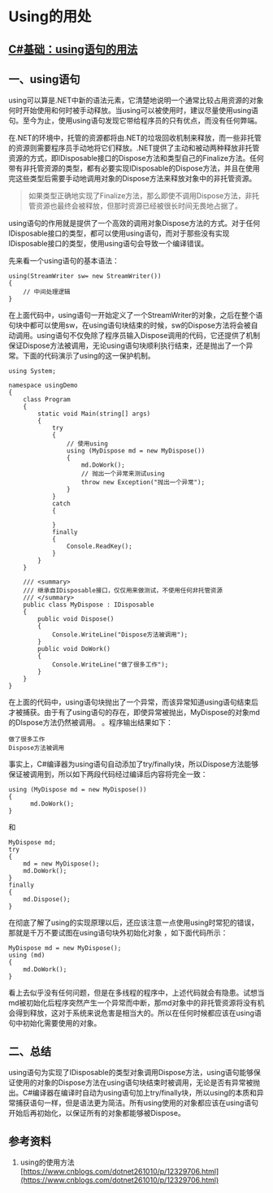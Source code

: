 # Using的用处

## [C#基础：using语句的用法](https://www.cnblogs.com/dotnet261010/p/12329706.html)

## 一、using语句

using可以算是.NET中新的语法元素，它清楚地说明一个通常比较占用资源的对象何时开始使用和何时被手动释放。当using可以被使用时，建议尽量使用using语句。至今为止，使用using语句发现它带给程序员的只有优点，而没有任何弊端。

在.NET的环境中，托管的资源都将由.NET的垃圾回收机制来释放，而一些非托管的资源则需要程序员手动地将它们释放。.NET提供了主动和被动两种释放非托管资源的方式，即IDisposable接口的Dispose方法和类型自己的Finalize方法。任何带有非托管资源的类型，都有必要实现IDisposable的Dispose方法，并且在使用完这些类型后需要手动地调用对象的Dispose方法来释放对象中的非托管资源。

> 如果类型正确地实现了Finalize方法，那么即使不调用Dispose方法，非托管资源也最终会被释放，但那时资源已经被很长时间无畏地占据了。

using语句的作用就是提供了一个高效的调用对象Dispose方法的方式。对于任何IDisposable接口的类型，都可以使用using语句，而对于那些没有实现IDisposable接口的类型，使用using语句会导致一个编译错误。

先来看一个using语句的基本语法：

```
using(StreamWriter sw= new StreamWriter())
{
    // 中间处理逻辑
}
```

在上面代码中，using语句一开始定义了一个StreamWriter的对象，之后在整个语句块中都可以使用sw，在using语句块结束的时候，sw的Dispose方法将会被自动调用。using语句不仅免除了程序员输入Dispose调用的代码，它还提供了机制保证Dispose方法被调用，无论using语句块顺利执行结束，还是抛出了一个异常。下面的代码演示了using的这一保护机制。

```
using System;

namespace usingDemo
{
    class Program
    {
        static void Main(string[] args)
        {
            try
            {
                // 使用using
                using (MyDispose md = new MyDispose())
                {
                    md.DoWork();
                    // 抛出一个异常来测试using
                    throw new Exception("抛出一个异常");
                }
            }
            catch
            {

            }
            finally
            {
                Console.ReadKey();
            }
        }
    }

    /// <summary>
    /// 继承自IDisposable接口，仅仅用来做测试，不使用任何非托管资源
    /// </summary>
    public class MyDispose : IDisposable
    {
        public void Dispose()
        {
            Console.WriteLine("Dispose方法被调用");
        }
        public void DoWork()
        {
            Console.WriteLine("做了很多工作");
        }
    }
}
```



在上面的代码中，using语句块抛出了一个异常，而该异常知道using语句结束后才被捕获。由于有了using语句的存在，即使异常被抛出，MyDispose的对象md的DIspose方法仍然被调用。 。程序输出结果如下：

```
做了很多工作
Dispose方法被调用
```

事实上，C#编译器为using语句自动添加了try/finally块，所以Dispose方法能够保证被调用到，所以如下两段代码经过编译后内容将完全一致：

```
using (MyDispose md = new MyDispose())
{
      md.DoWork();
}
```

和

```
MyDispose md;
try
{
    md = new MyDispose();
    md.DoWork();
}
finally
{
    md.Dispose();
}
```

在彻底了解了using的实现原理以后，还应该注意一点使用using时常犯的错误，那就是千万不要试图在using语句块外初始化对象 ，如下面代码所示：

```
MyDispose md = new MyDispose();
using (md)
{
    md.DoWork();
}
```

看上去似乎没有任何问题，但是在多线程的程序中，上述代码就会有隐患。试想当md被初始化后程序突然产生一个异常而中断，那md对象中的非托管资源将没有机会得到释放，这对于系统来说危害是相当大的。所以在任何时候都应该在using语句中初始化需要使用的对象。

## 二、总结

using语句为实现了IDisposable的类型对象调用Dispose方法，using语句能够保证使用的对象的Dispose方法在using语句块结束时被调用，无论是否有异常被抛出。C#编译器在编译时自动为using语句加上try/finally块，所以using的本质和异常捕获语句一样，但是语法更为简洁。所有using使用的对象都应该在using语句开始后再初始化，以保证所有的对象都能够被Dispose。

## 参考资料

1. using的使用方法 [https://www.cnblogs.com/dotnet261010/p/12329706.html](https://www.cnblogs.com/dotnet261010/p/12329706.html)

